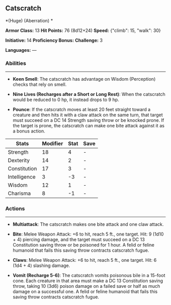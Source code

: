 ## Catscratch
*(Huge) (Aberration) *

**Armor Class:** 13
**Hit Points:** 76 (8d12+24)
**Speed:** {"climb": 15, "walk": 30}

**Initiative:** 14
**Proficiency Bonus:**
**Challenge:** 3

**Languages:** —

### Abilities
 --- 
- **Keen Smell**: The catscratch has advantage on Wisdom (Perception) checks that rely on smell.

- **Nine Lives (Recharges after a Short or Long Rest)**: When the catscratch would be reduced to 0 hp, it instead drops to 9 hp.

- **Pounce**: If the catscratch moves at least 20 feet straight toward a creature and then hits it with a claw attack on the same turn, that target must succeed on a DC 14 Strength saving throw or be knocked prone. If the target is prone, the catscratch can make one bite attack against it as a bonus action.



| Stats | Modifier | Stat | Save
| ---- | ---- | ---- | ---- |
| Strength | 18 | 4 | - |
| Dexterity | 14 | 2 | - |
| Constitution | 17 | 3 | - |
| Intelligence | 3 | -3 | - |
| Wisdom | 12 | 1 | - |
| Charisma | 8 | -1 | - |

### Actions
 --- 
- **Multiattack**: The catscratch makes one bite attack and one claw attack.

- **Bite**: Melee Weapon Attack: +6 to hit, reach 5 ft., one target. Hit: 9 (1d10 + 4) piercing damage, and the target must succeed on a DC 13 Constitution saving throw or be poisoned for 1 hour. A felid or feline humanoid that fails this saving throw contracts catscratch fugue.

- **Claws**: Melee Weapon Attack: +6 to hit, reach 5 ft., one target. Hit: 6 (1d4 + 4) slashing damage.

- **Vomit (Recharge 5-6)**: The catscratch vomits poisonous bile in a 15-foot cone. Each creature in that area must make a DC 13 Constitution saving throw, taking 10 (3d6) poison damage on a failed save or half as much damage on a successful one. A felid or feline humanoid that fails this saving throw contracts catscratch fugue.

